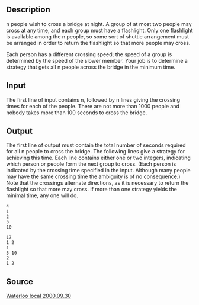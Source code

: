 <h2>Description</h2><p>n people wish to cross a bridge at night. A group of at most two people may cross at any time, and each group must have a flashlight. Only one flashlight is available among the n people, so some sort of shuttle arrangement must be arranged in order to return the flashlight so that more people may cross. 
</p>Each person has a different crossing speed; the speed of a group is determined by the speed of the slower member. Your job is to determine a strategy that gets all n people across the bridge in the minimum time. 
<h2>Input</h2><p>The first line of input contains n, followed by n lines giving the crossing times for each of the people. There are not more than 1000 people and nobody takes more than 100 seconds to cross the bridge. </p><h2>Output</h2><p>The first line of output must contain the total number of seconds required for all n people to cross the bridge. The following lines give a strategy for achieving this time. Each line contains either one or two integers, indicating which person or people form the next group to cross. (Each person is indicated by the crossing time specified in the input. Although many people may have the same crossing time the ambiguity is of no consequence.) Note that the crossings alternate directions, as it is necessary to return the flashlight so that more may cross. If more than one strategy yields the minimal time, any one will do. </p><pre><code class="language-input1">4
1
2
5
10
</code></pre><pre><code class="language-output1">17
1 2
1
5 10
2
1 2
</code></pre><h2>Source</h2><a href="searchproblem?field=source&amp;key=Waterloo+local+2000.09.30">Waterloo local 2000.09.30</a>
